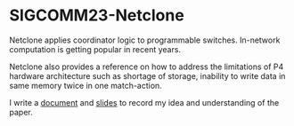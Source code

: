 # SIGCOMM23-Netclone

Netclone applies coordinator logic to programmable switches. In-network computation is getting popular in recent years.

Netclone also provides a reference on how to address the limitations of P4 hardware architecture such as shortage of storage, inability to write data in same memory twice in one match-action.

I write a [document](https://tarplkpqsm.feishu.cn/docx/FKNydWIVKoAISwxT62rcAHz6nBe) and [slides](https://tarplkpqsm.feishu.cn/file/Npjqbfbg1om6ijxEqPwc48binLf?office_edit=1) to record my idea and understanding of the paper.
